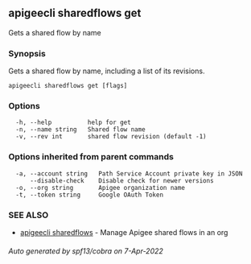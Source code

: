 ## apigeecli sharedflows get

Gets a shared flow by name

### Synopsis

Gets a shared flow by name, including a list of its revisions.

```
apigeecli sharedflows get [flags]
```

### Options

```
  -h, --help          help for get
  -n, --name string   Shared flow name
  -v, --rev int       shared flow revision (default -1)
```

### Options inherited from parent commands

```
  -a, --account string   Path Service Account private key in JSON
      --disable-check    Disable check for newer versions
  -o, --org string       Apigee organization name
  -t, --token string     Google OAuth Token
```

### SEE ALSO

* [apigeecli sharedflows](apigeecli_sharedflows.md)	 - Manage Apigee shared flows in an org

###### Auto generated by spf13/cobra on 7-Apr-2022
